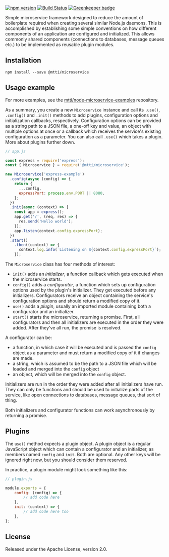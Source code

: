 [![npm version](https://badge.fury.io/js/%40mtti%2Fmicroservice.svg)](https://badge.fury.io/js/%40mtti%2Fmicroservice) [![Build Status](https://travis-ci.org/mtti/node-microservice.svg?branch=master)](https://travis-ci.org/mtti/node-microservice) [![Greenkeeper badge](https://badges.greenkeeper.io/mtti/node-microservice.svg)](https://greenkeeper.io/)

Simple microservice framework designed to reduce the amount of boilerplate required when creating several similar Node.js daemons. This is accomplished by establishing some simple conventions on how different components of an application are configured and initialized. This allows commonly shared components (connections to databases, message queues etc.) to be implemented as reusable plugin modules.

## Installation

```
npm install --save @mtti/microservice
```

## Usage example

For more examples, see the [mtti/node-microservice-examples](https://github.com/mtti/node-microservice-examples) repository.

As a summary, you create a new `Microservice` instance and call its `.use()`, `.config()` and `.init()` methods to add plugins, configuration options and initialization callbacks, respectively. Configuration options can be provided as a string path to a JSON file, a one-off key and value, an object with multiple options at once or a callback which receives the service's existing configuration as a parameter. You can also call `.use()` which takes a plugin. More about plugins further down.

```JavaScript
// app.js

const express = require('express');
const { Microservice } = require('@mtti/microservice');

new Microservice('express-example')
  .config(async (config) => {
    return {
      ...config,
      expressPort: process.env.PORT || 8080,
    };
  })
  .init(async (context) => {
    const app = express();
    app.get('/', (req, res) => {
      res.send('Hello world');
    });
    app.listen(context.config.expressPort);
  })
  .start()
    .then((context) => {
      context.log.info(`Listening on ${context.config.expressPort}`);
    });

```

The `Microservice` class has four methods of interest:
* `init()` adds an *initializer*, a function callback which gets executed when the microservice starts.
* `config()` adds a *configurator*, a function which sets up configuration options used by the plugin's initializer. They get executed before any initializers. Configurators receive an object containing the service's configuration options and should return a modified copy of it.
* `use()` adds a *plugin*, usually an imported module containing both a configurator and an initializer.
* `start()` starts the microservice, returning a promise. First, all configurators and then all initializers are executed in the order they were added. After they've all run, the promise is resolved.

A configurator can be:

* a function, in which case it will be executed and is passed the `config` object as a parameter and must return a modified copy of it if changes are made.
* a string, which is assumed to be the path to a JSON file which will be loaded and merged into the `config` object
* an object, which will be merged into the `config` object.

Initializers are run in the order they were added after all initializers have run. They can only be functions and should be used to initialize parts of the service, like open connections to databases, message queues, that sort of thing.

Both initializers and configurator functions can work asynchronously by returning a promise.

## Plugins

The `use()` method expects a plugin object. A plugin object is a regular JavaScript object which can contain a configurator and an initializer, as members named `config` and `init`. Both are optional. Any other keys will be ignored right now, but you should consider them reserved.

In practice, a plugin module might look something like this:

```JavaScript
// plugin.js

module.exports = {
    config: (config) => {
        // add code here
    },
    init: (context) => {
        // add code here too
    },
};
```

## License

Released under the Apache License, version 2.0.

